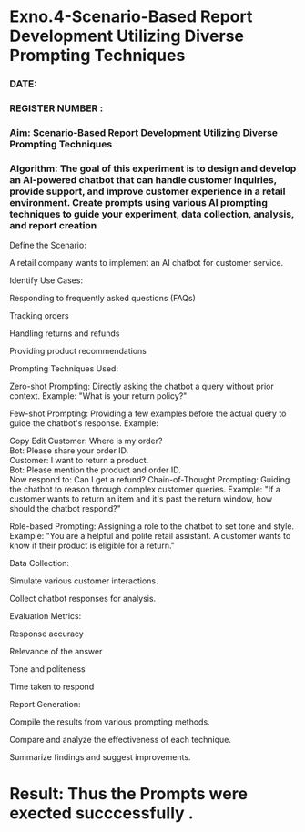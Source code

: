 # Exno.4-Scenario-Based Report Development Utilizing Diverse Prompting Techniques
### DATE:                                                                            
### REGISTER NUMBER : 
### Aim: Scenario-Based Report Development Utilizing Diverse Prompting Techniques
### Algorithm:  The goal of this experiment is to design and develop an AI-powered chatbot that can handle customer inquiries, provide support, and improve customer experience in a retail environment. Create prompts using various AI prompting techniques to guide your experiment, data collection, analysis, and report creation
Define the Scenario:

A retail company wants to implement an AI chatbot for customer service.

Identify Use Cases:

Responding to frequently asked questions (FAQs)

Tracking orders

Handling returns and refunds

Providing product recommendations

Prompting Techniques Used:

Zero-shot Prompting:
Directly asking the chatbot a query without prior context.
Example: "What is your return policy?"

Few-shot Prompting:
Providing a few examples before the actual query to guide the chatbot's response.
Example:

Copy
Edit
Customer: Where is my order?  
Bot: Please share your order ID.  
Customer: I want to return a product.  
Bot: Please mention the product and order ID.  
Now respond to: Can I get a refund?
Chain-of-Thought Prompting:
Guiding the chatbot to reason through complex customer queries.
Example:
"If a customer wants to return an item and it's past the return window, how should the chatbot respond?"

Role-based Prompting:
Assigning a role to the chatbot to set tone and style.
Example:
"You are a helpful and polite retail assistant. A customer wants to know if their product is eligible for a return."

Data Collection:

Simulate various customer interactions.

Collect chatbot responses for analysis.

Evaluation Metrics:

Response accuracy

Relevance of the answer

Tone and politeness

Time taken to respond

Report Generation:

Compile the results from various prompting methods.

Compare and analyze the effectiveness of each technique.

Summarize findings and suggest improvements.








# Result: Thus the Prompts were exected succcessfully .

